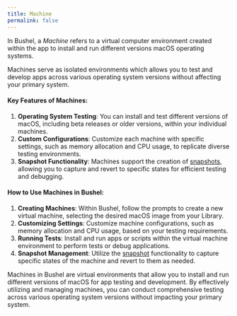 ```yaml
---
title: Machine
permalink: false
---
```


In Bushel, a _Machine_ refers to a virtual computer environment created within the app to install and run different versions macOS operating systems.

Machines serve as isolated environments which allows you to test and develop apps across various operating system versions without affecting your primary system.

#### Key Features of Machines:
1. **Operating System Testing**: You can install and test different versions of macOS, including beta releases or older versions, within your individual machines.
2. **Custom Configurations**: Customize each machine with specific settings, such as memory allocation and CPU usage, to replicate diverse testing environments.
3. **Snapshot Functionality**: Machines support the creation of [snapshots](#snapshot), allowing you to capture and revert to specific states for efficient testing and debugging.

#### How to Use Machines in Bushel:
1. **Creating Machines**: Within Bushel, follow the prompts to create a new virtual machine, selecting the desired macOS image from your Library.
2. **Customizing Settings**: Customize machine configurations, such as memory allocation and CPU usage, based on your testing requirements.
3. **Running Tests**: Install and run apps or scripts within the virtual machine environment to perform tests or debug applications.
4. **Snapshot Management**: Utilize the [snapshot](#snapshot) functionality to capture specific states of the machine and revert to them as needed.

Machines in Bushel are virtual environments that allow you to install and run different versions of macOS for app testing and development. By effectively utilizing and managing machines, you can conduct comprehensive testing across various operating system versions without impacting your primary system.

